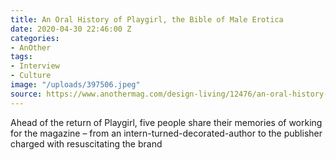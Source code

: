 ```yaml
---
title: An Oral History of Playgirl, the Bible of Male Erotica
date: 2020-04-30 22:46:00 Z
categories:
- AnOther
tags:
- Interview
- Culture
image: "/uploads/397506.jpeg"
source: https://www.anothermag.com/design-living/12476/an-oral-history-of-playgirl-the-bible-of-male-erotica
---
```


Ahead of the return of Playgirl, five people share their memories of working for the magazine – from an intern-turned-decorated-author to the publisher charged with resuscitating the brand